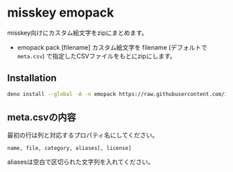 # misskey emopack

misskey向けにカスタム絵文字をzipにまとめます。

- emopack pack [filename]
  カスタム絵文字を filename (デフォルトで`meta.csv`) で指定したCSVファイルをもとにzipにします。

## Installation

```sh
deno install --global -A -n emopack https://raw.githubusercontent.com/ikasoba/misskey-emopack/main/cli.ts
```

## meta.csvの内容

最初の行は列と対応するプロパティ名にしてください。

```csv
name, file, category, aliases[, license]
```

aliasesは空白で区切られた文字列を入れてください。
